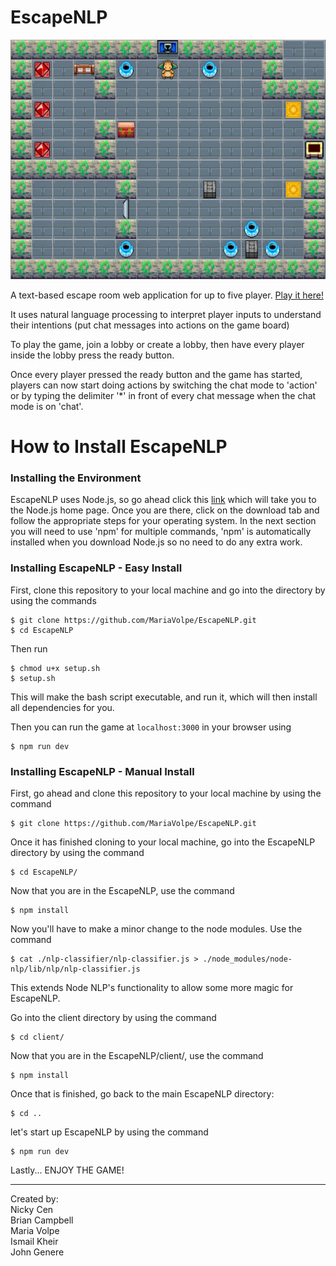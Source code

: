 # EscapeNLP

![Game Board](https://github.com/MariaVolpe/EscapeNLP/blob/development/client/src/images/game_board.jpeg "EscapeNLP")

A text-based escape room web application for up to five player.
[Play it here!](https://blooming-hamlet-79442.herokuapp.com/)

It uses natural language processing to interpret player inputs to understand their intentions (put chat messages into actions on the game board)

To play the game, join a lobby or create a lobby, then have every player inside the lobby press the ready button.

Once every player pressed the ready button and the game has started, players can now start doing actions by switching the chat mode to 'action' or by typing the delimiter '*' in front of every chat message when the chat mode is on 'chat'.

# How to Install EscapeNLP
### Installing the Environment
EscapeNLP uses Node.js, so go ahead click this [link](https://nodejs.org/en/) which will take you to the Node.js home page. Once you are there, click on the download tab and follow the appropriate steps for your operating system. In the next section you will need to use 'npm' for multiple commands, 'npm' is automatically installed when you download Node.js so no need to do any extra work.

### Installing EscapeNLP - Easy Install
First, clone this repository to your local machine and go into the directory by using the commands 
```
$ git clone https://github.com/MariaVolpe/EscapeNLP.git
$ cd EscapeNLP
```

Then run
```
$ chmod u+x setup.sh
$ setup.sh
```
This will make the bash script executable, and run it, which will then install all dependencies for you.

Then you can run the game at `localhost:3000` in your browser using
```
$ npm run dev
```

### Installing EscapeNLP - Manual Install
First, go ahead and clone this repository to your local machine by using the command 
```
$ git clone https://github.com/MariaVolpe/EscapeNLP.git
```

Once it has finished cloning to your local machine, go into the EscapeNLP directory by using the command
```
$ cd EscapeNLP/
```

Now that you are in the EscapeNLP, use the command 
```
$ npm install
```

Now you'll have to make a minor change to the node modules. Use the command
```
$ cat ./nlp-classifier/nlp-classifier.js > ./node_modules/node-nlp/lib/nlp/nlp-classifier.js
```
This extends Node NLP's functionality to allow some more magic for EscapeNLP.

Go into the client directory by using the command
```
$ cd client/
```

Now that you are in the EscapeNLP/client/, use the command 
```
$ npm install
```

Once that is finished, go back to the main EscapeNLP directory:
```
$ cd ..
```

let's start up EscapeNLP by using the command 
```
$ npm run dev
```

Lastly... ENJOY THE GAME!


---------
Created by:  
Nicky Cen  
Brian Campbell  
Maria Volpe  
Ismail Kheir  
John Genere  
